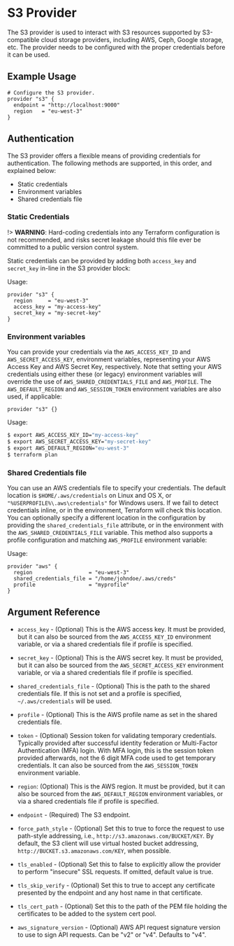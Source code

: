 # S3 Provider

The S3 provider is used to interact with S3 resources supported by S3-compatible
cloud storage providers, including AWS, Ceph, Google storage, etc. The provider
needs to be configured with the proper credentials before it can be used.

## Example Usage

```hcl
# Configure the S3 provider.
provider "s3" {
  endpoint = "http://localhost:9000"
  region   = "eu-west-3"
}
```

## Authentication

The S3 provider offers a flexible means of providing credentials for
authentication. The following methods are supported, in this order, and
explained below:

- Static credentials
- Environment variables
- Shared credentials file

### Static Credentials

!> **WARNING**: Hard-coding credentials into any Terraform configuration is not
recommended, and risks secret leakage should this file ever be committed to a
public version control system.

Static credentials can be provided by adding both `access_key` and `secret_key`
in-line in the S3 provider block:

Usage:

```hcl
provider "s3" {
  region     = "eu-west-3"
  access_key = "my-access-key"
  secret_key = "my-secret-key"
}
```

### Environment variables

You can provide your credentials via the `AWS_ACCESS_KEY_ID` and
`AWS_SECRET_ACCESS_KEY`, environment variables, representing your AWS Access Key
and AWS Secret Key, respectively. Note that setting your AWS credentials using
either these (or legacy) environment variables will override the use of
`AWS_SHARED_CREDENTIALS_FILE` and `AWS_PROFILE`. The `AWS_DEFAULT_REGION` and
`AWS_SESSION_TOKEN` environment variables are also used, if applicable:

```hcl
provider "s3" {}
```

Usage:

```sh
$ export AWS_ACCESS_KEY_ID="my-access-key"
$ export AWS_SECRET_ACCESS_KEY="my-secret-key"
$ export AWS_DEFAULT_REGION="eu-west-3"
$ terraform plan
```

### Shared Credentials file

You can use an AWS credentials file to specify your credentials. The default
location is `$HOME/.aws/credentials` on Linux and OS X, or
`"%USERPROFILE%\.aws\credentials"` for Windows users. If we fail to detect
credentials inline, or in the environment, Terraform will check this location.
You can optionally specify a different location in the configuration by
providing the `shared_credentials_file` attribute, or in the environment with
the `AWS_SHARED_CREDENTIALS_FILE` variable. This method also supports a profile
configuration and matching `AWS_PROFILE` environment variable:

Usage:

```hcl
provider "aws" {
  region                  = "eu-west-3"
  shared_credentials_file = "/home/johndoe/.aws/creds"
  profile                 = "myprofile"
}
```

## Argument Reference

* `access_key` - (Optional) This is the AWS access key. It must be provided, but
  it can also be sourced from the `AWS_ACCESS_KEY_ID` environment variable, or
  via a shared credentials file if profile is specified.

* `secret_key` - (Optional) This is the AWS secret key. It must be provided, but
  it can also be sourced from the `AWS_SECRET_ACCESS_KEY` environment variable,
  or via a shared credentials file if profile is specified.

* `shared_credentials_file` - (Optional) This is the path to the shared
  credentials file. If this is not set and a profile is specified,
  `~/.aws/credentials` will be used.

* `profile` - (Optional) This is the AWS profile name as set in the shared
  credentials file.

* `token` - (Optional) Session token for validating temporary credentials.
  Typically provided after successful identity federation or Multi-Factor
  Authentication (MFA) login. With MFA login, this is the session token provided
  afterwards, not the 6 digit MFA code used to get temporary credentials. It can
  also be sourced from the `AWS_SESSION_TOKEN` environment variable.

* `region`: (Optional) This is the AWS region. It must be provided, but it can
  also be sourced from the `AWS_DEFAULT_REGION` environment variables, or via a
  shared credentials file if profile is specified.

* `endpoint` - (Required) The S3 endpoint.

* `force_path_style` - (Optional) Set this to true to force the request to use
  path-style addressing, i.e., `http://s3.amazonaws.com/BUCKET/KEY`. By default,
  the S3 client will use virtual hosted bucket addressing,
  `http://BUCKET.s3.amazonaws.com/KEY`, when possible.

* `tls_enabled` - (Optional) Set this to false to explicitly allow the provider
  to perform "insecure" SSL requests. If omitted, default value is true.

* `tls_skip_verify` - (Optional) Set this to true to accept any certificate
  presented by the endpoint and any host name in that certificate.

* `tls_cert_path` - (Optional) Set this to the path of the PEM file holding the
  certificates to be added to the system cert pool.

* `aws_signature_version` - (Optional) AWS API request signature version to use
  to sign API requests. Can be "v2" or "v4". Defaults to "v4".
